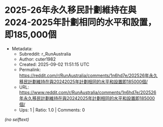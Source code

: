 # 2025-26年永久移民計劃維持在與2024-2025年計劃相同的水平和設置，即185,000個

- Metadata:
  - Subreddit: r_RunAustralia
  - Author: cuter1982
  - Created: 2025-09-02 11:51:15 UTC
  - Permalink: https://reddit.com/r/RunAustralia/comments/1n6hd7e/202526年永久移民計劃維持在與20242025年計劃相同的水平和設置即185000個/
  - URL: https://www.reddit.com/r/RunAustralia/comments/1n6hd7e/202526年永久移民計劃維持在與20242025年計劃相同的水平和設置即185000個/
  - Ups: 1 | Ratio: 1.0 | Comments: 0

_(no selftext)_
